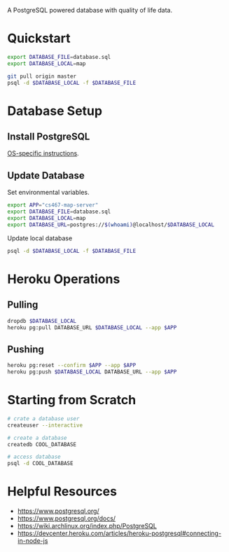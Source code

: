A PostgreSQL powered database with quality of life data.

# Quickstart

```sh
export DATABASE_FILE=database.sql
export DATABASE_LOCAL=map

git pull origin master
psql -d $DATABASE_LOCAL -f $DATABASE_FILE
```

# Database Setup

## Install PostgreSQL

[OS-specific instructions](https://www.postgresql.org/download/).

## Update Database

Set environmental variables.

```sh
export APP="cs467-map-server"
export DATABASE_FILE=database.sql
export DATABASE_LOCAL=map
export DATABASE_URL=postgres://$(whoami)@localhost/$DATABASE_LOCAL
```
Update local database

```sh
psql -d $DATABASE_LOCAL -f $DATABASE_FILE
```

# Heroku Operations

## Pulling

```sh
dropdb $DATABASE_LOCAL
heroku pg:pull DATABASE_URL $DATABASE_LOCAL --app $APP
```

## Pushing

```sh
heroku pg:reset --confirm $APP --app $APP
heroku pg:push $DATABASE_LOCAL DATABASE_URL --app $APP
```

# Starting from Scratch

```sh
# crate a database user
createuser --interactive

# create a database
createdb COOL_DATABASE

# access database
psql -d COOL_DATABASE
```

# Helpful Resources

- https://www.postgresql.org/
- https://www.postgresql.org/docs/
- https://wiki.archlinux.org/index.php/PostgreSQL
- https://devcenter.heroku.com/articles/heroku-postgresql#connecting-in-node-js

